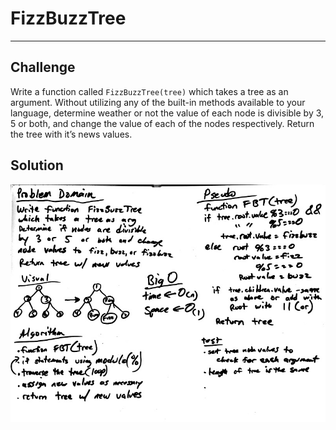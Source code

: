 
# FizzBuzzTree
---
## Challenge
Write a function called `FizzBuzzTree(tree)` which takes a tree as an argument.
Without utilizing any of the built-in methods available to your language, determine weather or not the value of each node is divisible by 3, 5 or both, and change the value of each of the nodes respectively. Return the tree with it’s news values.
## Solution
![whiteboard](assets/fizzbuzztree.jpg)